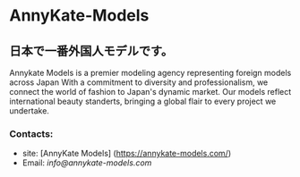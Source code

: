 # AnnyKate-Models
## 日本で一番外国人モデルです。
Annykate Models is a premier modeling agency representing foreign models across Japan
With a commitment to diversity and professionalism, we connect the world of fashion to Japan's dynamic market.
Our models reflect international beauty standerts, bringing a global flair to every project we undertake.

### Contacts:
- site: [AnnyKate Models] (https://annykate-models.com/)
- Email: _info@annykate-models.com_
